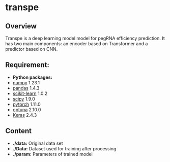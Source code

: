 # transpe
## Overview
Transpe is a deep learning model model for pegRNA efficiency prediction. It has two main components: an encoder based on  Transformer and a predictor based on CNN.

## Requirement:  
* **Python packages:**   
 * [numpy](https://numpy.org/) 1.23.1
 * [pandas](https://pandas.pydata.org/) 1.4.3
 * [scikit-learn](https://scikit-learn.org/stable/) 1.0.2
 * [scipy](https://www.scipy.org/) 1.9.0  
 * [pytorch](https://pytorch.org/) 1.11.0     
 * [optuna](https://optuna.org/) 2.10.0
 * [Keras](https://keras.io/) 2.4.3       
   
  

## Content
* **./data:** Original data set
* **./Data:** Dataset used for training after processing
* **./param:** Parameters of trained model


